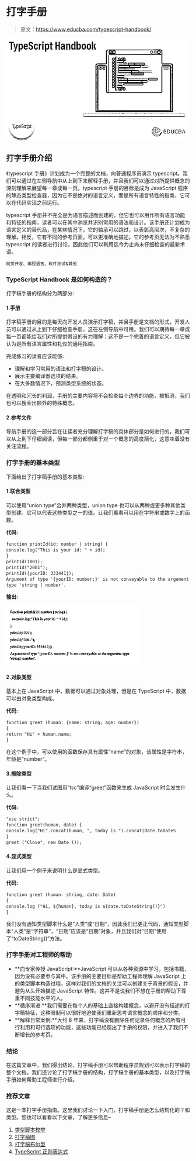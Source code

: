 # 打字手册

> 原文：<https://www.educba.com/typescript-handbook/>

![TypeScript Handbook](img/98b14cecc1264df367d84f409621d37d.png)



## 打字手册介绍

《typescript 手册》计划成为一个完整的文档，向普通程序员演示 typescript。我们可以通过在左侧导航中从上到下来解释手册，并且我们可以通过对所提供概念的深刻理解来展望每一章或每一页。typescript 手册的目标是成为 JavaScript 程序的静态类型检查器，因为它不是绝对的语言定义，而是所有语言特性的指南，它可以在代码实现之前运行。

typescript 手册并不完全是为语言描述而创建的，但它也可以用作所有语言功能和特征的指南，读者可以在其中浏览并识别常用的语法和设计。该手册还计划成为语言定义的替代品，在某些情况下，它的轴承可以跳过，以表彰高层次，不复杂的理解。相反，它有不同的参考页面，可以更准确地描述。它的参考页无法为不熟悉 typescript 的读者进行讨论，因此他们可以利用迄今为止尚未仔细检查的最新术语。

<small>网页开发、编程语言、软件测试&其他</small>

### TypeScript Handbook 是如何构造的？

打字稿手册的结构分为两部分:

#### 1.手册

打字稿手册的目的是每天向开发人员演示打字稿，并且手册是文档的形式，开发人员可以通过从上到下仔细检查手册，这在左侧导航中可用。我们可以期待每一章或每一页都能给我们对所提供假设的有力理解；这不是一个完善的语言定义，但它被认为是所有语言属性和礼仪的通用指南。

完成练习的读者应该能够:

*   理解和学习常用的语法和打字稿的设计。
*   展示主要编译器选项的结果。
*   在大多数情况下，预测类型系统的状态。

在透明和冗长的利润，手册的主要内容将不会检查每个边界的功能，被抵消，我们也可以搜索出额外的特殊概念。

#### 2.参考文件

导航手册的这一部分旨在让读者充分理解打字稿的具体部分是如何进行的，我们可以从上到下仔细阅读，但每一部分都侧重于对一个概念的高度简化，这意味着没有关注流程。

### 打字手册的基本类型

下面给出了打字稿手册的基本类型:

#### 1.联合类型

可以使用“union type”合并两种类型，union type 也可以从两种或更多种其他类型创建。它可以代表这些类型之一的值。让我们看看可以用在字符串或数字上的函数。

**代码:**

```
function printId(id: number | string) {
console.log("This is your id: " + id);
}
printId(1001);
printId("2001");
printId({yourID: 333441});
Argument of type '{yourID: number;}' is not conveyable to the argument type 'string | number'.
```

**输出:**

![TypeScript Handbook - Union Type](img/381718cd39afa0dcfc28f321ebffcbe4.png)



#### 2.对象类型

基本上在 JavaScript 中，数据可以通过对象处理，但是在 TypeScript 中，数据可以由对象类型构成。

**代码:**

```
function greet (human: {name: string; age: number})
{
return "Hi" + human.name;
}
```

在这个例子中，可以使用的函数保存具有属性“name”的对象，该属性是字符串，年龄是“number”。

#### 3.擦除类型

让我们看一下当我们试图用“tsc”编译“greet”函数来生成 JavaScript 时会发生什么。

**代码:**

```
"use strict";
function greet(human, date) {
console.log("Hi".concat(human, ", today is ").concat(date.toDateS
}
greet ("Clove", new Date ());
```

#### 4.显式类型

让我们用一个例子来说明什么是显式类型。

**代码:**

```
function greet (human: string, date: Date)
{
console.log ("Hi, ${human}, today is ${date.toDateString()}")
}
```

我们没有通知类型脚本什么是“人类”或“日期”，因此我们已更正代码，通知类型脚本“人类”是“字符串”，“日期”应该是“日期”对象，并且我们对“日期”使用了“toDateString()”方法。

### 打字手册对工程师的帮助

*   **向专家传授 JavaScript:**JavaScript 可以从各种资源中学习，包括书籍，因为没有必要参与其中。该手册的主要目标是帮助工程师理解 JavaScript 上的类型脚本构造过程，这样对我们的文档的关注可以创建关于背景的假设，并避免从头开始描述 JavaScript 特性。这并不是说我们不想在手册的帮助下尊重不同技能水平的人。
*   **循序渐进:**我们需要在每个人的基础上直接构建概念，以避开没有描述的打字稿特征，这种限制可以很好地迫使我们重新思考语言概念的顺序和分类。
*   **解释日常案例:**大约 8 年来，打字稿没有删除任何记录任何概念的所有可行利用和可行选项的功能，这些功能已经超出了手册的权限，并进入了我们不断增长的参考页。

### 结论

在这篇文章中，我们得出结论，打字稿手册可以帮助程序员规划可以表示打字稿的整个文档。我们还讨论了打字稿手册的结构，打字稿手册的基本类型，以及打字稿手册如何帮助工程师进行介绍。

### 推荐文章

这是一本打字手册指南。这里我们讨论一下入门，打字稿手册是怎么结构化的？和类型。您也可以看看以下文章，了解更多信息–

1.  [类型脚本枚举](https://www.educba.com/typescript-enum/)
2.  [打字稿图](https://www.educba.com/typescript-map/)
3.  [打字稿布尔型](https://www.educba.com/typescript-boolean/)
4.  [TypeScript 正则表达式](https://www.educba.com/typescript-regex/)





